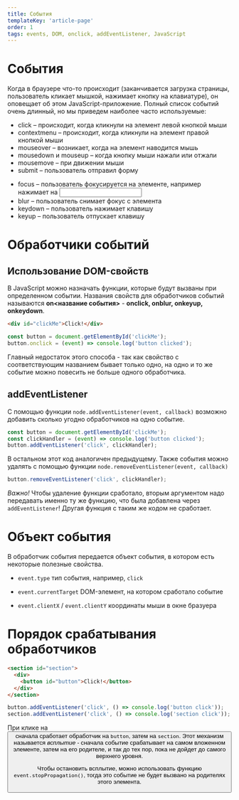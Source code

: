 ```yaml
---
title: События
templateKey: 'article-page'
order: 1
tags: events, DOM, onclick, addEventListener, JavaScript
---
```


# События
Когда в браузере что-то происходит (заканчивается загрузка страницы, пользователь кликает мышкой, нажимает кнопку на клавиатуре), он оповещает об этом JavaScript-приложение.
Полный список событий очень длинный, но мы приведем наиболее часто используемые:

* click – происходит, когда кликнули на элемент левой кнопкой мыши
* contextmenu – происходит, когда кликнули на элемент правой кнопкой мыши
* mouseover – возникает, когда на элемент наводится мышь
* mousedown и mouseup – когда кнопку мыши нажали или отжали
* mousemove – при движении мыши
* submit – пользователь отправил форму <form>
* focus – пользователь фокусируется на элементе, например нажимает на <input>
* blur – пользователь снимает фокус с элемента
* keydown – пользователь нажимает клавишу
* keyup – пользователь отпускает клавишу

# Обработчики событий

## Использование DOM-свойств
В JavaScript можно назначать функции, которые будут вызваны при определенном событии. Названия свойств для обработчиков событий называются **on<название события>** - **onclick, onblur, onkeyup, onkeydown**.
```html
<div id="clickMe">Click!</div>
```

```javascript
const button = document.getElementById('clickMe');
button.onclick = (event) => console.log('button clicked');
```

Главный недостаток этого способа - так как свойство с соответствующим названием бывает только одно, на одно и то же событие можно повесить не больше одного обработчика.

## addEventListener
С помощью функции `node.addEventListener(event, callback)` возможно добавить сколько угодно обработчиков на одно событие.
```javascript
const button = document.getElementById('clickMe');
const clickHandler = (event) => console.log('button clicked');
button.addEventListener('click', clickHandler);
```

В остальном этот код аналогичен предыдущему.
Также события можно удалять с помощью функции `node.removeEventListener(event, callback)`
```javascript
button.removeEventListener('click', clickHandler);
```

*Важно!* Чтобы удаление функции сработало, вторым аргументом надо передавать именно ту же функцию, что была добавлена через `addEventListener`! Другая функция с таким же кодом не сработает.

# Объект события
В обработчик события передается объект события, в котором есть некоторые полезные свойства.

* `event.type`
тип события, например, `click`

* `event.currentTarget`
DOM-элемент, на котором сработало событие

* `event.clientX` / `event.clientY`
координаты мыши в окне бразуера

# Порядок срабатывания обработчиков
```html
<section id="section">
  <div>
    <button id="button">Click!</button>
  </div>
</section>
```

```javascript
button.addEventListener('click', () => console.log('button click'));
section.addEventListener('click', () => console.log('section click'));
```

При клике на <button> сначала сработает обработчик на `button`, затем на `section`. Этот механизм называется *всплытие* - сначала событие срабатывает на самом вложенном элементе, затем на его родителе, и так до тех пор, пока не дойдет до самого верхнего уровня.

Чтобы остановить всплытие, можно использовать функцию `event.stopPropagation()`, тогда это событие не будет вызвано на родителях этого элемента.